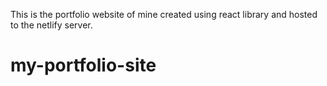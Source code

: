 This is the portfolio website of mine created using react library and hosted to the netlify server.
# my-portfolio-site
